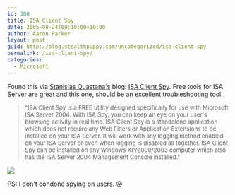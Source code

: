 ```yaml
---
id: 300
title: ISA Client Spy
date: 2005-08-24T09:19:00+10:00
author: Aaron Parker
layout: post
guid: http://blog.stealthpuppy.com/uncategorized/isa-client-spy
permalink: /isa-client-spy/
categories:
  - Microsoft
---
```

Found this via [Stanislas Quastana's](http://blogs.msdn.com/squasta/archive/2005/08/22/454608.aspx) blog: [ISA Client Spy](http://www.isaservertools.com/ISAClientSpy). Free tools for ISA Server are great and this one, should be an excellent troubleshooting tool.

<blockquote dir="ltr">
  <p>
    <font size="2">"ISA Client Spy is a FREE utility designed specifically for use with Microsoft ISA Server 2004. With ISA Spy, you can keep an eye on your user's browsing activity in real time. ISA Client Spy is a standalone application which does not require any Web Filters or Application Extensions to be installed on your ISA Server. It will work with any logging method enabled on your ISA Server or even when logging is disabled all together. ISA Client Spy can be installed on any Windows XP/2000/2003 computer which also has the ISA Server 2004 Management Console installed."</font>
  </p>
</blockquote>

![](http://www.isaservertools.com/ISAClientSpy/images/screenshot_full.JPG)

PS: I don't condone spying on users. 😛